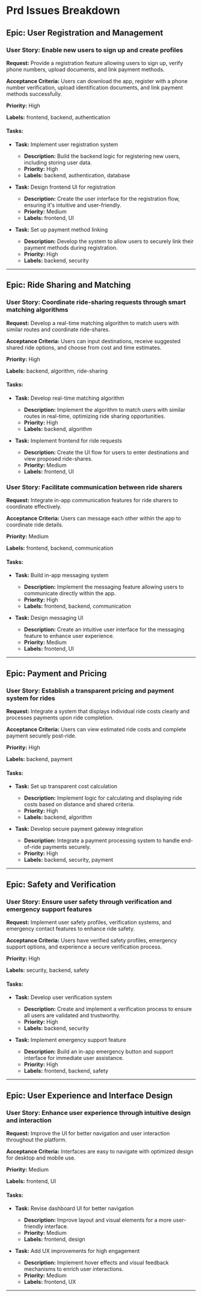 # Prd Issues Breakdown

## Epic: User Registration and Management

### User Story: Enable new users to sign up and create profiles
**Request:** Provide a registration feature allowing users to sign up, verify phone numbers, upload documents, and link payment methods.

**Acceptance Criteria:** Users can download the app, register with a phone number verification, upload identification documents, and link payment methods successfully.

**Priority:** High

**Labels:** frontend, backend, authentication

#### Tasks:
- **Task:** Implement user registration system
  - **Description:** Build the backend logic for registering new users, including storing user data.
  - **Priority:** High
  - **Labels:** backend, authentication, database

- **Task:** Design frontend UI for registration
  - **Description:** Create the user interface for the registration flow, ensuring it's intuitive and user-friendly.
  - **Priority:** Medium
  - **Labels:** frontend, UI

- **Task:** Set up payment method linking
  - **Description:** Develop the system to allow users to securely link their payment methods during registration.
  - **Priority:** High
  - **Labels:** backend, security

---

## Epic: Ride Sharing and Matching

### User Story: Coordinate ride-sharing requests through smart matching algorithms
**Request:** Develop a real-time matching algorithm to match users with similar routes and coordinate ride-shares.

**Acceptance Criteria:** Users can input destinations, receive suggested shared ride options, and choose from cost and time estimates.

**Priority:** High

**Labels:** backend, algorithm, ride-sharing

#### Tasks:
- **Task:** Develop real-time matching algorithm
  - **Description:** Implement the algorithm to match users with similar routes in real-time, optimizing ride sharing opportunities.
  - **Priority:** High
  - **Labels:** backend, algorithm

- **Task:** Implement frontend for ride requests
  - **Description:** Create the UI flow for users to enter destinations and view proposed ride-shares.
  - **Priority:** Medium
  - **Labels:** frontend, UI

### User Story: Facilitate communication between ride sharers
**Request:** Integrate in-app communication features for ride sharers to coordinate effectively.

**Acceptance Criteria:** Users can message each other within the app to coordinate ride details.

**Priority:** Medium

**Labels:** frontend, backend, communication

#### Tasks:
- **Task:** Build in-app messaging system
  - **Description:** Implement the messaging feature allowing users to communicate directly within the app.
  - **Priority:** High
  - **Labels:** frontend, backend, communication

- **Task:** Design messaging UI
  - **Description:** Create an intuitive user interface for the messaging feature to enhance user experience.
  - **Priority:** Medium
  - **Labels:** frontend, UI

---

## Epic: Payment and Pricing

### User Story: Establish a transparent pricing and payment system for rides
**Request:** Integrate a system that displays individual ride costs clearly and processes payments upon ride completion.

**Acceptance Criteria:** Users can view estimated ride costs and complete payment securely post-ride.

**Priority:** High

**Labels:** backend, payment

#### Tasks:
- **Task:** Set up transparent cost calculation
  - **Description:** Implement logic for calculating and displaying ride costs based on distance and shared criteria.
  - **Priority:** High
  - **Labels:** backend, algorithm

- **Task:** Develop secure payment gateway integration
  - **Description:** Integrate a payment processing system to handle end-of-ride payments securely.
  - **Priority:** High
  - **Labels:** backend, security, payment

---

## Epic: Safety and Verification

### User Story: Ensure user safety through verification and emergency support features
**Request:** Implement user safety profiles, verification systems, and emergency contact features to enhance ride safety.

**Acceptance Criteria:** Users have verified safety profiles, emergency support options, and experience a secure verification process.

**Priority:** High

**Labels:** security, backend, safety

#### Tasks:
- **Task:** Develop user verification system
  - **Description:** Create and implement a verification process to ensure all users are validated and trustworthy.
  - **Priority:** High
  - **Labels:** backend, security

- **Task:** Implement emergency support feature
  - **Description:** Build an in-app emergency button and support interface for immediate user assistance.
  - **Priority:** High
  - **Labels:** frontend, backend, safety

---

## Epic: User Experience and Interface Design

### User Story: Enhance user experience through intuitive design and interaction
**Request:** Improve the UI for better navigation and user interaction throughout the platform.

**Acceptance Criteria:** Interfaces are easy to navigate with optimized design for desktop and mobile use.

**Priority:** Medium

**Labels:** frontend, UI

#### Tasks:
- **Task:** Revise dashboard UI for better navigation
  - **Description:** Improve layout and visual elements for a more user-friendly interface.
  - **Priority:** Medium
  - **Labels:** frontend, design

- **Task:** Add UX improvements for high engagement
  - **Description:** Implement hover effects and visual feedback mechanisms to enrich user interactions.
  - **Priority:** Medium
  - **Labels:** frontend, UX

---


